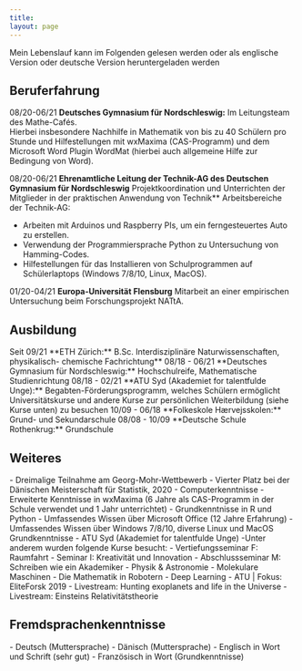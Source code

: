 ```yaml
---
title: 
layout: page
---
```

Mein Lebenslauf kann im Folgenden gelesen werden oder als englische Version oder deutsche Version heruntergeladen werden

<h2>Beruferfahrung</h2>

08/20-06/21 **Deutsches Gymnasium für Nordschleswig:** Im Leitungsteam des Mathe-Cafés.  
Hierbei insbesondere Nachhilfe in Mathematik von bis zu 40 Schülern pro Stunde und Hilfestellungen mit wxMaxima (CAS-Programm) und dem Microsoft Word Plugin WordMat (hierbei auch allgemeine Hilfe zur Bedingung von Word). 

08/20-06/21 **Ehrenamtliche Leitung der Technik-AG des Deutschen Gymnasium für Nordschleswig** 
Projektkoordination und Unterrichten der Mitglieder in der praktischen Anwendung von Technik** 
Arbeitsbereiche der Technik-AG: 
- Arbeiten mit Arduinos und Raspberry PIs, um ein ferngesteuertes Auto zu erstellen.  
- Verwendung der Programmiersprache Python zu Untersuchung von Hamming-Codes. 
- Hilfestellungen für das Installieren von Schulprogrammen auf Schülerlaptops (Windows 7/8/10, Linux, MacOS). 

01/20-04/21 **Europa-Universität Flensburg** 
Mitarbeit an einer empirischen Untersuchung beim Forschungsprojekt NATtA. 

<h2>Ausbildung</h2>
Seit 09/21     **ETH Zürich:** B.Sc. Interdisziplinäre Naturwissenschaften, physikalisch- chemische Fachrichtung** 
08/18 - 06/21  **Deutsches Gymnasium für Nordschleswig:** Hochschulreife, Mathematische Studienrichtung 
08/18 - 02/21  **ATU Syd (Akademiet for talentfulde Unge):**  Begabten-Förderungsprogramm, welches Schülern ermöglicht Universitätskurse und andere Kurse zur persönlichen Weiterbildung (siehe Kurse unten) zu besuchen 
10/09 - 06/18  **Folkeskole Hærvejsskolen:** Grund- und Sekundarschule
08/08 - 10/09  **Deutsche Schule Rothenkrug:** Grundschule 

<h2>Weiteres</h2> 
- Dreimalige Teilnahme am Georg-Mohr-Wettbewerb 
- Vierter Platz bei der Dänischen Meisterschaft für Statistik, 2020 
- Computerkenntnisse 
  - Erweiterte Kenntnisse in wxMaxima (6 Jahre als CAS-Programm in der Schule verwendet und 1 Jahr unterrichtet) 
  - Grundkenntnisse in R und Python 
  - Umfassendes Wissen über Microsoft Office (12 Jahre Erfahrung) 
  - Umfassendes Wissen über Windows 7/8/10, diverse Linux und MacOS Grundkenntnisse 
- ATU Syd (Akademiet for talentfulde Unge) 
    -Unter anderem wurden folgende Kurse besucht: 
       - Vertiefungsseminar F: Raumfahrt 
       - Seminar I: Kreativität und Innovation 
       - Abschlussseminar M: Schreiben wie ein Akademiker 
       - Physik & Astronomie 
       - Molekulare Maschinen 
       - Die Mathematik in Robotern 
       - Deep Learning  
       - ATU | Fokus: EliteForsk 2019 
       - Livestream: Hunting exoplanets and life in the Universe 
       - Livestream: Einsteins Relativitätstheorie 

<h2>Fremdsprachenkenntnisse</h2>
- Deutsch (Muttersprache) 
- Dänisch (Muttersprache) 
- Englisch in Wort und Schrift (sehr gut) 
- Französisch in Wort (Grundkenntnisse)
